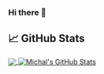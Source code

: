 ### Hi there 👋

<!--
**MichalPorag/MichalPorag** is a ✨ _special_ ✨ repository because its `README.md` (this file) appears on your GitHub profile.

Here are some ideas to get you started:

- 🔭 I’m currently working on ...
- 🌱 I’m currently learning ...
- 👯 I’m looking to collaborate on ...
- 🤔 I’m looking for help with ...
- 💬 Ask me about ...
- 📫 How to reach me: ...
- 😄 Pronouns: ...
- ⚡ Fun fact: ...
-->

## 📈 GitHub Stats

<a href="https://github.com/MichalPorag/MichalPorag">
  <img align="center" src="https://github-readme-stats.vercel.app/api/top-langs/?username=MichalPorag&&theme=midnight-purple" />
</a>
<a href="https://github.com/MichalPorag/MichalPorag">
  <img align="center" src="https://github-readme-stats.vercel.app/api?username=MichalPorag&show_icons=true&line_height=27&count_private=true&title_color=ffffff&text_color=c9cacc&icon_color=2bbc8a&bg_color=1d1f21" alt="Michal's GitHub Stats" />
</a>

